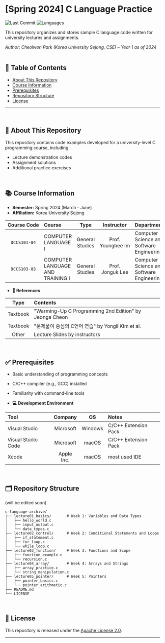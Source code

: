 # [Spring 2024] C Language Practice

![Last Commit](https://img.shields.io/github/last-commit/Choroning/24Spring_C-Language)
![Languages](https://img.shields.io/github/languages/top/Choroning/24Spring_C-Language)

This repository organizes and stores sample C language code written for university lectures and assignments.  

*Author: Cheolwon Park (Korea University Sejong, CSE) – Year 1 as of 2024*
<br><br>

## 📑 Table of Contents

- [About This Repository](#about-this-repository)
- [Course Information](#course-information)
- [Prerequisites](#prerequisites)
- [Repository Structure](#repository-structure)
- [License](#license)

---


<br><a name="about-this-repository"></a>
## 📝 About This Repository

This repository contains code examples developed for a university-level C programming course, including:

- Lecture demonstration codes
- Assignment solutions
- Additional practice exercises

<br><a name="course-information"></a>
## 📚 Course Information

- **Semester:** Spring 2024 (March - June)
- **Affiliation:** Korea University Sejong

| Course&nbsp;Code| Course            | Type          | Instructor      | Department                              |
|:----------:|:------------------|:-------------:|:---------------:|:----------------------------------------|
|`DCCS101-04`|COMPUTER LANGUAGE Ⅰ|General Studies|Prof. Younghee&nbsp;Im|Computer Science and Software Engineering|
|`DCCS103-03`|COMPUTER LANGUAGE AND TRAINING Ⅰ|General Studies|Prof. Jonguk&nbsp;Lee|Computer Science and Software Engineering|


- **📖 References**
  
| Type | Contents |
|:----:|:---------|
|Textbook|"Warming-Up C Programming 2nd Edition" by Jeonga Cheon|
|Textbook|"문제풀이 중심의 C언어 연습" by Yongil Kim et al.|
|Other|Lecture Slides by instructors|

<br><a name="prerequisites"></a>
## ✅ Prerequisites

- Basic understanding of programming concepts
- C/C++ compiler (e.g., GCC) installed
- Familiarity with command-line tools

- **💻 Development Environment**

| Tool | Company |  OS  | Notes |
|:-----|:-------:|:----:|:------|
|Visual Studio|Microsoft|Windows|C/C++ Extension Pack|
|Visual Studio Code|Microsoft|macOS|C/C++ Extension Pack|
|Xcode|Apple Inc.|macOS|most used IDE|

<br><a name="repository-structure"></a>
## 🗂 Repository Structure

(will be edited soon)
```plaintext
c-language-archive/
├── lecture01_basics/       # Week 1: Variables and Data Types
│   ├── hello_world.c
│   ├── input_output.c
│   └── data_types.c
├── lecture02_control/      # Week 2: Conditional Statements and Loops
│   ├── if_statement.c
│   ├── for_loop.c
│   └── while_loop.c
├── lecture03_function/     # Week 3: Functions and Scope
│   ├── function_example.c
│   └── recursion.c
├── lecture04_array/        # Week 4: Arrays and Strings
│   ├── array_practice.c
│   └── string_manipulation.c
├── lecture05_pointer/      # Week 5: Pointers
│   ├── pointer_basics.c
│   └── pointer_arithmetic.c
├── README.md
└── LICENSE
```

<br><a name="license"></a>
## 🤝 License

This repository is released under the [Apache License 2.0](LICENSE).

---
